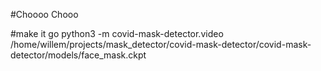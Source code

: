#Choooo Chooo


#make it go
python3 -m covid-mask-detector.video /home/willem/projects/mask_detector/covid-mask-detector/covid-mask-detector/models/face_mask.ckpt 
